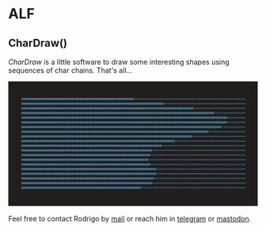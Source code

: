 # ALF

## CharDraw()
*CharDraw* is a little software to draw some interesting shapes using sequences of char chains. That's all...  

![example](https://github.com/rvalla/ALF/raw/master/assets/img/char_draw.jpg)

Feel free to contact Rodrigo by [mail](mailto:rodrigovalla@protonmail.ch) or reach him in
[telegram](https://t.me/rvalla) or [mastodon](https://fosstodon.org/@rvalla).
